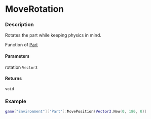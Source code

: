 # MoveRotation

### Description

Rotates the part while keeping physics in mind.

Function of [Part](/classes/Part/)

#### Parameters

rotation `Vector3`

#### Returns

`void`

### Example

```lua
game["Environment"]["Part"]:MovePosition(Vector3.New(0, 180, 0))
```
